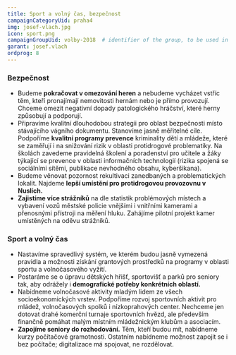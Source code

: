 ```yaml
---
title: Sport a volný čas, bezpečnost
campaignCategoryUid: praha4
img: josef-vlach.jpg
icon: sport.png
campaignGroupUid: volby-2018  # identifier of the group, to be used in program point
garant: josef.vlach
ordprog: 8
---
```

### Bezpečnost
* Budeme **pokračovat v omezování heren** a nebudeme vycházet vstříc těm, kteří pronajímají nemovitosti hernám nebo je přímo provozují. Chceme omezit negativní dopady patologického hráčství, které herny způsobují a podporují.
* Připravíme kvalitní dlouhodobou strategii pro oblast bezpečnosti místo stávajícího vágního dokumentu. Stanovíme jasně měřitelné cíle.
Podpoříme **kvalitní programy prevence** kriminality dětí a mládeže, které se zaměřují i na snižování rizik v oblasti protidrogové problematiky. 
Na školách zavedeme pravidelná školení a poradenství pro učitele a žáky týkající se prevence v oblasti informačních technologií (rizika spojená se sociálními sítěmi, publikace nevhodného obsahu, kyberšikana).
* Budeme věnovat pozornost rekultivaci zanedbaných a problematických lokalit. Najdeme **lepší umístění pro protidrogovou provozovnu v Nuslích.**
* **Zajistíme více strážníků** na dle statistik problémových místech a vybavení vozů městské policie vnějšími i vnitřními kamerami a přenosnými přístroji na měření hluku. Zahájíme pilotní projekt kamer umístěných na oděvu strážníků.


### Sport a volný čas
* Nastavíme spravedlivý systém, ve kterém budou jasně vymezená pravidla a možnosti získání grantových prostředků na programy v oblasti sportu a volnočasového vyžití.
* Postaráme se o úpravu dětských hřišť, sportovišť a parků pro seniory tak, aby odrážely i **demografické potřeby konkrétních oblastí.** 
* Nabídneme volnočasové aktivity mladým lidem ze všech socioekonomických vrstev. Podpoříme rozvoj sportovních aktivit pro mládež, volnočasových spolků i nízkoprahových center. Nechceme jen dotovat drahé komerční turnaje sportovních hvězd, ale především finančně pomáhat malým místním mládežnickým klubům a asociacím.
* **Zapojíme seniory do rozhodování.** Těm, kteří budou mít, nabídneme kurzy počítačové gramotnosti. Ostatním nabídneme možnost zapojit se i bez počítače; digitalizace má spojovat, ne rozdělovat.


